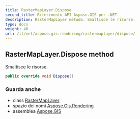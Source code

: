 ```yaml
---
title: RasterMapLayer.Dispose
second_title: Riferimento API Aspose.GIS per .NET
description: RasterMapLayer metodo. Smaltisce le risorse.
type: docs
weight: 40
url: /it/net/aspose.gis.rendering/rastermaplayer/dispose/
---
```

## RasterMapLayer.Dispose method

Smaltisce le risorse.

```csharp
public override void Dispose()
```

### Guarda anche

* class [RasterMapLayer](../)
* spazio dei nomi [Aspose.Gis.Rendering](../../rastermaplayer/)
* assemblea [Aspose.GIS](../../../)


